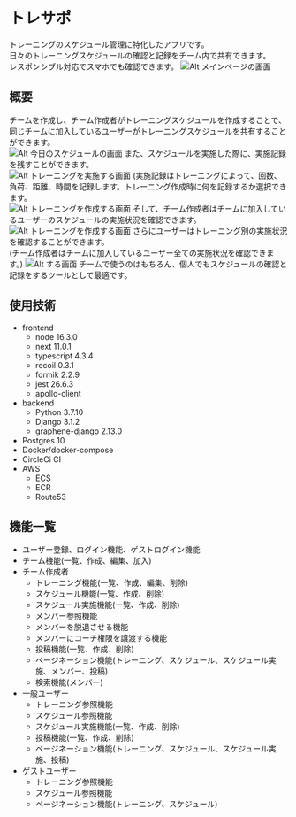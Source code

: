 # トレサポ

トレーニングのスケジュール管理に特化したアプリです。  
日々のトレーニングスケジュールの確認と記録をチーム内で共有できます。  
レスポンシブル対応でスマホでも確認できます。
![Alt メインページの画面](/frontend/public/images/main-page.png)

## 概要

チームを作成し、チーム作成者がトレーニングスケジュールを作成することで、  
同じチームに加入しているユーザーがトレーニングスケジュールを共有することができます。  
![Alt 今日のスケジュールの画面](/frontend/public/images/about-image1.png)
また、スケジュールを実施した際に、実施記録を残すことができます。  
![Alt トレーニングを実施する画面](/frontend/public/images/finished-schedule-create-image.png)
(実施記録はトレーニングによって、回数、負荷、距離、時間を記録します。トレーニング作成時に何を記録するか選択できます。  
![Alt トレーニングを作成する画面](/frontend/public/images/training-create-image.png)
そして、チーム作成者はチームに加入しているユーザーのスケジュールの実施状況を確認できます。
![Alt トレーニングを作成する画面](/frontend/public/images/about-image3.png)
さらにユーザーはトレーニング別の実施状況を確認することができます。  
(チーム作成者はチームに加入しているユーザー全ての実施状況を確認できます。)
![Alt する画面](/frontend/public/images/about-image4.png)
チームで使うのはもちろん、個人でもスケジュールの確認と記録をするツールとして最適です。

## 使用技術

- frontend
  - node 16.3.0
  - next 11.0.1
  - typescript 4.3.4
  - recoil 0.3.1
  - formik 2.2.9
  - jest 26.6.3
  - apollo-client
- backend
  - Python 3.7.10
  - Django 3.1.2
  - graphene-django 2.13.0
- Postgres 10
- Docker/docker-compose
- CircleCi CI
- AWS
  - ECS
  - ECR
  - Route53

## 機能一覧

- ユーザー登録、ログイン機能、ゲストログイン機能
- チーム機能(一覧、作成、編集、加入)
- チーム作成者
  - トレーニング機能(一覧、作成、編集、削除)
  - スケジュール機能(一覧、作成、削除)
  - スケジュール実施機能(一覧、作成、削除)
  - メンバー参照機能
  - メンバーを脱退させる機能
  - メンバーにコーチ権限を譲渡する機能
  - 投稿機能(一覧、作成、削除)
  - ページネーション機能(トレーニング、スケジュール、スケジュール実施、メンバー、投稿)
  - 検索機能(メンバー)
- 一般ユーザー
  - トレーニング参照機能
  - スケジュール参照機能
  - スケジュール実施機能(一覧、作成、削除)
  - 投稿機能(一覧、作成、削除)
  - ページネーション機能(トレーニング、スケジュール、スケジュール実施、投稿)
- ゲストユーザー
  - トレーニング参照機能
  - スケジュール参照機能
  - ページネーション機能(トレーニング、スケジュール)
